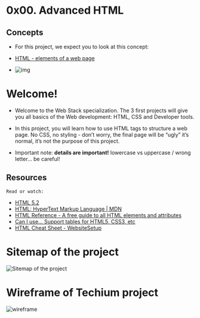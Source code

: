 # 0x00. Advanced HTML

## Concepts
- For this project, we expect you to look at this concept:

- [HTML - elements of a web page](https://intranet.alxswe.com/concepts/543)

- ![img](https://s3.amazonaws.com/alx-intranet.hbtn.io/uploads/medias/2019/12/5d9e347964a9cc0e3e24.jpg?X-Amz-Algorithm=AWS4-HMAC-SHA256&X-Amz-Credential=AKIARDDGGGOUSBVO6H7D%2F20241018%2Fus-east-1%2Fs3%2Faws4_request&X-Amz-Date=20241018T010427Z&X-Amz-Expires=86400&X-Amz-SignedHeaders=host&X-Amz-Signature=8e42b659793aff0ae8b40d6326720a844c8946071bdfb59b691ac182f3f92c5b)

# Welcome!
- Welcome to the Web Stack specialization. The 3 first projects will give you all basics of the Web development: HTML, CSS and Developer tools.

- In this project, you will learn how to use HTML tags to structure a web page. No CSS, no styling - don’t worry, the final page will be “ugly” it’s normal, it’s not the purpose of this project.

- Important note: **details are important!** lowercase vs uppercase / wrong letter… be careful!

## Resources
``Read or watch:``

- [HTML 5.2](https://intranet.alxswe.com/rltoken/3ZeSykXeV9rQhzFiW5GHcg)
- [HTML: HyperText Markup Language | MDN](https://intranet.alxswe.com/rltoken/XWdv6hMca_9jks7PN2gsbA)
- [HTML Reference - A free guide to all HTML elements and attributes](https://intranet.alxswe.com/rltoken/H59e408ohxV9x_tYOWSxvg)
- [Can I use… Support tables for HTML5, CSS3, etc](https://intranet.alxswe.com/rltoken/u6RvQ_45Xpw82Awl82NZcg)
- [HTML Cheat Sheet - WebsiteSetup](https://intranet.alxswe.com/rltoken/6SV9Z98vlb8iehxHnl9YJg)


# Sitemap of the project

![Sitemap of the project](https://s3.amazonaws.com/alx-intranet.hbtn.io/uploads/medias/2020/4/4dec2ba9d84a0a55355b1c1e2de4c57854a2d35a.png?X-Amz-Algorithm=AWS4-HMAC-SHA256&X-Amz-Credential=AKIARDDGGGOUSBVO6H7D%2F20241018%2Fus-east-1%2Fs3%2Faws4_request&X-Amz-Date=20241018T010427Z&X-Amz-Expires=86400&X-Amz-SignedHeaders=host&X-Amz-Signature=6ef4731d879389bca3c872ff4350a0e89860349374cfd19c48c05a2e928317f6)

# Wireframe of Techium project

![wireframe](https://s3.amazonaws.com/alx-intranet.hbtn.io/uploads/medias/2020/4/3e4f9e2b3cb73d1768229e086f5da35337be5c6c.png?X-Amz-Algorithm=AWS4-HMAC-SHA256&X-Amz-Credential=AKIARDDGGGOUSBVO6H7D%2F20241018%2Fus-east-1%2Fs3%2Faws4_request&X-Amz-Date=20241018T010427Z&X-Amz-Expires=86400&X-Amz-SignedHeaders=host&X-Amz-Signature=b0631a90d6600395b8f41383970646d6edb95055451277ab497e8c1bdcf4978a)